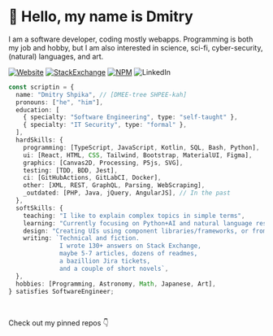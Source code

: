 # :wave: Hello, my name is Dmitry

I am a software developer, coding mostly webapps.
Programming is both my job and hobby,
but I am also interested in science, sci-fi,
cyber-security, (natural) languages, and art.

[![Website](https://img.shields.io/static/v1?label=web&message=scriptin.github.io&color=blue&style=flat)](https://scriptin.github.io)
[![StackExchange](https://img.shields.io/static/v1?label=StackExchange&message=scriptin&color=blue&style=flat&logo=stackexchange)](https://stackexchange.com/users/224676/scriptin?tab=accounts)
[![NPM](https://img.shields.io/static/v1?label=npm&message=scriptin&color=blue&style=flat&logo=npm)](https://www.npmjs.com/~scriptin)
![LinkedIn](https://img.shields.io/static/v1?label=LinkedIn&message=TODO&color=lightgrey&style=flat&logo=linkedin)

```ts
const scriptin = {
  name: "Dmitry Shpika", // [DMEE-tree SHPEE-kah]
  pronouns: ["he", "him"],
  education: [
    { specialty: "Software Engineering", type: "self-taught" },
    { specialty: "IT Security", type: "formal" },
  ],
  hardSkills: {
    programming: [TypeScript, JavaScript, Kotlin, SQL, Bash, Python],
    ui: [React, HTML, CSS, Tailwind, Bootstrap, MaterialUI, Figma],
    graphics: [Canvas2D, Processing, P5js, SVG],
    testing: [TDD, BDD, Jest],
    ci: [GitHubActions, GitLabCI, Docker],
    other: [XML, REST, GraphQL, Parsing, WebScraping],
    _outdated: [PHP, Java, jQuery, AngularJS], // In the past
  },
  softSkills: {
    teaching: "I like to explain complex topics in simple terms",
    learning: "Currently focusing on Python+AI and natural language research",
    design: "Creating UIs using component libraries/frameworks, or from scratch",
    writing: `Technical and fiction.
              I wrote 130+ answers on Stack Exchange,
              maybe 5-7 articles, dozens of readmes,
              a bazillion Jira tickets,
              and a couple of short novels`,
  },
  hobbies: [Programming, Astronomy, Math, Japanese, Art],
} satisfies SoftwareEngineer;
```

<br/>

Check out my pinned repos :point_down:
